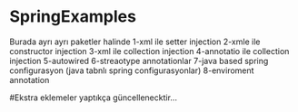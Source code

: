 # SpringExamples
Burada ayrı ayrı paketler halinde 
1-xml ile setter injection
2-xmle ile constructor injection
3-xml ile collection  injection
4-annotatio ile collection injection
5-autowired
6-streaotype annotationlar
7-java based spring configurasyon (java tabnlı spring configurasyonlar)
8-enviroment annotation

#Ekstra eklemeler yaptıkça güncellenecktir...

